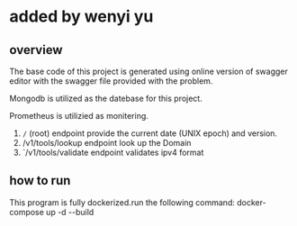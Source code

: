 # added by wenyi yu

## overview
The base code of this project is generated using online version of swagger editor with the swagger file provided with the problem.

Mongodb is utilized as the datebase for this project.

Prometheus is utilizied as monitering.

1. `/` (root) endpoint provide the current date (UNIX epoch) and version.
2. /v1/tools/lookup endpoint look up the Domain
3. `/v1/tools/validate endpoint validates ipv4 format


## how to run
This program is fully dockerized.run the following command:
      docker-compose up -d --build
